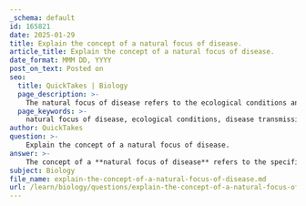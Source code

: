 ```yaml
---
_schema: default
id: 165821
date: 2025-01-29
title: Explain the concept of a natural focus of disease.
article_title: Explain the concept of a natural focus of disease.
date_format: MMM DD, YYYY
post_on_text: Posted on
seo:
  title: QuickTakes | Biology
  page_description: >-
    The natural focus of disease refers to the ecological conditions and environments necessary for a disease to occur and persist, crucial for understanding disease dynamics and transmission in populations.
  page_keywords: >-
    natural focus of disease, ecological conditions, disease transmission, infectious diseases, public health, epidemiology, host populations, endemic disease, epidemic disease, disease outbreaks, Lyme disease, malaria, disease management, environmental factors
author: QuickTakes
question: >-
    Explain the concept of a natural focus of disease.
answer: >-
    The concept of a **natural focus of disease** refers to the specific ecological conditions and environments that are necessary for a disease to occur and persist within a population. This concept is crucial for understanding the dynamics of infectious diseases, particularly in relation to their transmission and potential outbreaks.\n\n### Key Aspects of Natural Focus of Disease:\n\n1. **Ecological Conditions**: A natural focus encompasses various ecological factors such as climate, habitat, and the presence of vectors (e.g., mosquitoes for malaria) that create a conducive environment for the disease to thrive. These conditions can include temperature, humidity, and the availability of hosts.\n\n2. **Host Populations**: The presence of susceptible host populations is essential for the maintenance of a natural focus. The interactions between hosts and pathogens, including host defense mechanisms and parasite evasion strategies, play a significant role in the dynamics of disease transmission.\n\n3. **Predicting Outbreaks**: Understanding the natural focus of a disease allows epidemiologists and public health officials to predict potential outbreaks. By identifying the ecological conditions that favor disease transmission, interventions can be implemented to mitigate risks.\n\n4. **Endemic vs. Epidemic**: Diseases that are consistently present in a specific geographic area are often referred to as endemic. In contrast, an epidemic occurs when there is a sudden increase in the number of cases beyond what is normally expected in that area. The natural focus helps to delineate these patterns.\n\n5. **Examples**: A classic example of a natural focus is the transmission of Lyme disease, which is associated with specific ecological conditions such as the presence of deer and ticks in forested areas. Similarly, the natural focus for malaria is often found in tropical and subtropical regions where the Anopheles mosquito thrives.\n\nIn summary, the natural focus of disease is a critical concept in epidemiology and ecology, as it helps to explain how diseases emerge, persist, and spread within specific environments. Understanding these natural foci is essential for effective disease management and prevention strategies.
subject: Biology
file_name: explain-the-concept-of-a-natural-focus-of-disease.md
url: /learn/biology/questions/explain-the-concept-of-a-natural-focus-of-disease
---
```


&nbsp;